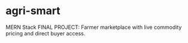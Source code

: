 # agri-smart
 MERN Stack FINAL PROJECT: 
 Farmer marketplace with live commodity pricing and direct buyer access.
